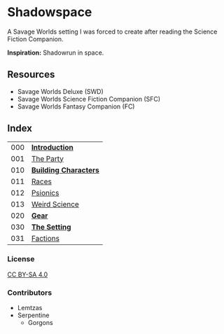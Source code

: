 # Shadowspace

A Savage Worlds setting I was forced to create after reading the Science Fiction Companion.

**Inspiration:** Shadowrun in space.

## Resources

* Savage Worlds Deluxe (SWD)
* Savage Worlds Science Fiction Companion (SFC)
* Savage Worlds Fantasy Companion (FC)

## Index

|     |                                                       |
|-----|-------------------------------------------------------|
| 000 | [**Introduction**](000-shadowspace.md)                |
| 001 | [The Party](001-the-party.md)                         |
| 010 | [**Building Characters**](010-building-characters.md) |
| 011 | [Races](011-races.md)                                 |
| 012 | [Psionics](012-psionics.md)                           |
| 013 | [Weird Science](013-weird-science.md)                 |
| 020 | [**Gear**](020-gear.md)                               |
| 030 | [**The Setting**](030-the-setting.md)                 |
| 031 | [Factions](031-factions.md)                           |

### License

[CC BY-SA 4.0](https://creativecommons.org/licenses/by-sa/4.0/)

### Contributors

* Lemtzas
* Serpentine
  * Gorgons
